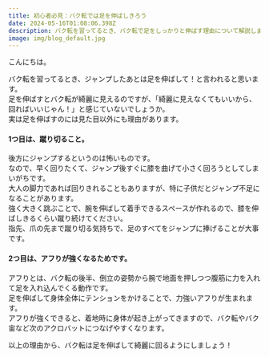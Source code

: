 ```yaml
---
title: 初心者必見：バク転では足を伸ばしきろう
date: 2024-05-16T01:08:06.398Z
description: バク転を習ってるとき、バク転で足をしっかりと伸ばす理由について解説します。
image: img/blog_default.jpg
---
```

こんにちは。

バク転を習ってるとき、ジャンプしたあとは足を伸ばして！と言われると思います。\
足を伸ばすとバク転が綺麗に見えるのですが、「綺麗に見えなくてもいいから、回ればいいじゃん！」と感じていないでしょうか。\
実は足を伸ばすのには見た目以外にも理由があります。

#### 1つ目は、蹴り切ること。

後方にジャンプするというのは怖いものです。\
なので、早く回りたくて、ジャンプ後すぐに膝を曲げて小さく回ろうとしてしまいがちです。\
大人の脚力であれば回りきれることもありますが、特に子供だとジャンプ不足になることがあります。\
強く大きく跳ぶことで、腕を伸ばして着手できるスペースが作れるので、膝を伸ばしきるくらい蹴り続けてください。\
指先、爪の先まで蹴り切る気持ちで、足のすべてをジャンプに捧げることが大事です。

#### 2つ目は、アフりが強くなるためです。

アフりとは、バク転の後半、倒立の姿勢から腕で地面を押しつつ腹筋に力を入れて足を入れ込んでくる動作です。\
足を伸ばして身体全体にテンションをかけることで、力強いアフりが生まれます。\
アフりが強くできると、着地時に身体が起き上がってきますので、バク転やバク宙など次のアクロバットにつなげやすくなります。

以上の理由から、バク転は足を伸ばして綺麗に回るようにしましょう！